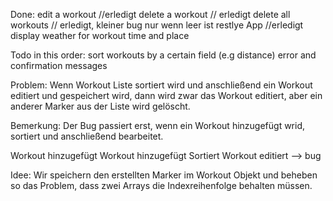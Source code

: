 Done:
edit a workout //erledigt
delete a workout // erledigt
delete all workouts // erledigt, kleiner bug nur wenn leer ist
restlye App //erledigt
display weather for workout time and place

Todo in this order:
sort workouts by a certain field (e.g distance)
error and confirmation messages

Problem:
Wenn Workout Liste sortiert wird und anschließend ein Workout editiert und gespeichert wird, dann wird zwar das Workout editiert, aber ein anderer Marker aus der Liste wird gelöscht.

Bemerkung: Der Bug passiert erst, wenn ein Workout hinzugefügt wrid, sortiert und anschließend bearbeitet.

Workout hinzugefügt
Workout hinzugefügt
Sortiert
Workout editiert
--> bug

Idee:
Wir speichern den erstellten Marker im Workout Objekt und beheben so das Problem, dass zwei Arrays die Indexreihenfolge behalten müssen.
